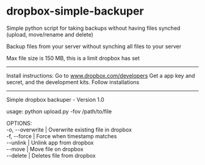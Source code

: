 dropbox-simple-backuper
=======================

Simple python script for taking backups without having files synched (upload, move/rename and delete)

Backup files from your server without synching all files to your server

Max file size is 150 MB, this is a limit dropbox has set

------------------------------------------------------------------------

Install instructions: Go to www.dropbox.com/developers
Get a app key and secret, and the development kits. Follow installations

------------------------------------------------------------------------



Simple dropbox backuper - Version 1.0  

usage: python upload.py -fov /path/to/file  

OPTIONS:  
    -o, --overwrite  | Overwrite existing file in dropbox  
    -f, --force      | Force when timestamp matches  
    --unlink         | Unlink app from dropbox  
    --move           | Move file on dropbox  
    --delete         | Deletes file from dropbox  

